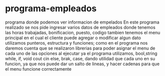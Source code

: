 # programa-empleados
programa donde podemos ver informacion de empelados 
En este programa realizado se nos pide ingresar varios datos de empleados donde tenemos las horas trabajadas, bonificacion, puesto, codigo 
tambien tenemos el menu principal en el cual el cliente puede agregar o modificar algun dato 
utilizamos punteros, estructura y funciones; como en el programa nos daremos cuenta que se realizaron librerias para poder asignar el menu de cada uno de las opciones al ejecutar ya el programa
utilizamos, bool,string while, if, void cout cin else, brak, case, dando utilidad que cada uno en su funcion, ya que  nos puede dar un salto de lineas, y hacer cadenas para que el menu funcione correctamente
